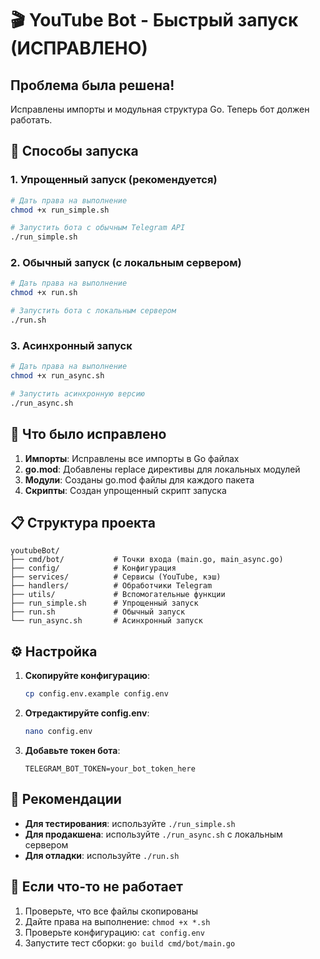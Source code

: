 # 🎬 YouTube Bot - Быстрый запуск (ИСПРАВЛЕНО)

## Проблема была решена!

Исправлены импорты и модульная структура Go. Теперь бот должен работать.

## 🚀 Способы запуска

### 1. Упрощенный запуск (рекомендуется)
```bash
# Дать права на выполнение
chmod +x run_simple.sh

# Запустить бота с обычным Telegram API
./run_simple.sh
```

### 2. Обычный запуск (с локальным сервером)
```bash
# Дать права на выполнение
chmod +x run.sh

# Запустить бота с локальным сервером
./run.sh
```

### 3. Асинхронный запуск
```bash
# Дать права на выполнение
chmod +x run_async.sh

# Запустить асинхронную версию
./run_async.sh
```

## 🔧 Что было исправлено

1. **Импорты**: Исправлены все импорты в Go файлах
2. **go.mod**: Добавлены replace директивы для локальных модулей
3. **Модули**: Созданы go.mod файлы для каждого пакета
4. **Скрипты**: Создан упрощенный скрипт запуска

## 📋 Структура проекта

```
youtubeBot/
├── cmd/bot/           # Точки входа (main.go, main_async.go)
├── config/            # Конфигурация
├── services/          # Сервисы (YouTube, кэш)
├── handlers/          # Обработчики Telegram
├── utils/             # Вспомогательные функции
├── run_simple.sh      # Упрощенный запуск
├── run.sh             # Обычный запуск
└── run_async.sh       # Асинхронный запуск
```

## ⚙️ Настройка

1. **Скопируйте конфигурацию**:
   ```bash
   cp config.env.example config.env
   ```

2. **Отредактируйте config.env**:
   ```bash
   nano config.env
   ```

3. **Добавьте токен бота**:
   ```
   TELEGRAM_BOT_TOKEN=your_bot_token_here
   ```

## 🎯 Рекомендации

- **Для тестирования**: используйте `./run_simple.sh`
- **Для продакшена**: используйте `./run_async.sh` с локальным сервером
- **Для отладки**: используйте `./run.sh`

## 🐛 Если что-то не работает

1. Проверьте, что все файлы скопированы
2. Дайте права на выполнение: `chmod +x *.sh`
3. Проверьте конфигурацию: `cat config.env`
4. Запустите тест сборки: `go build cmd/bot/main.go`


